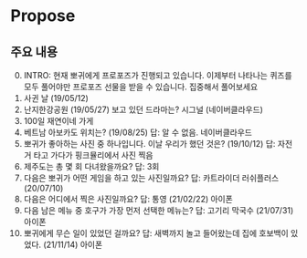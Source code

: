 # Propose

## 주요 내용
0. INTRO: 현재 뽀귀에게 프로포즈가 진행되고 있습니다. 이제부터 나타나는 퀴즈를 모두 풀어야만 프로포즈 선물을 받을 수 있습니다. 집중해서 풀어보세요
1. 사귄 날 (19/05/12)
2. 난지한강공원 (19/05/27) 보고 있던 드라마는? 시그널 (네이버클라우드)
3. 100일 재연이네 가게
4. 베트남 아보카도 위치는? (19/08/25) 답: 알 수 없음. 네이버클라우드
5. 뽀귀가 좋아하는 사진 중 하나입니다. 이날 우리가 했던 것은? (19/10/12)  답: 자전거 타고 가다가 핑크뮬리에서 사진 찍음
6. 제주도는 총 몇 회 다녀왔을까요? 답: 3회
7. 다음은 뽀귀가 어떤 게임을 하고 있는 사진일까요? 답: 카트라이더 러쉬플러스 (20/07/10)
8. 다음은 어디에서 찍은 사진일까요? 답: 통영 (21/02/22) 아이폰
9. 다음 남은 메뉴 중 호구가 가장 먼저 선택한 메뉴는? 답: 고기리 막국수 (21/07/31) 아이폰
10. 뽀귀에게 무슨 일이 있었던 걸까요? 답: 새벽까지 놀고 들어왔는데 집에 호보백이 있었다. (21/11/14) 아이폰
